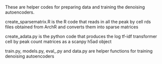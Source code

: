 These are helper codes for preparing data and training the denoising autoencoders.

create_sparsematrix.R is the R code that reads in all the peak by cell rds files obtained from ArchR and converts them into sparse matrices

create_adata.py is the python code that produces the log tf-idf transformer cell by peak count matrices as a scanpy h5ad object 

train.py, models.py, eval_.py and data.py are helper functions for training denoising autoencoders
